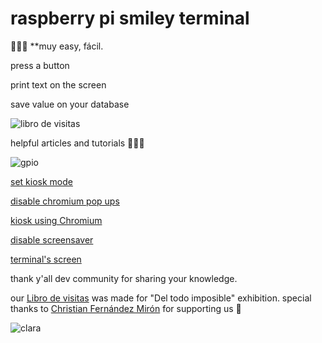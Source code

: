 
# raspberry pi smiley terminal 

👩🏻‍💻  **muy easy, fácil. 

press a button

print text on the screen

save value on your database


![libro de visitas](https://pbs.twimg.com/media/EhX156UWAAEN2jb.jpg)

helpful articles and tutorials 💓💓💓

![gpio](https://i.postimg.cc/NFNpd916/Captura-de-pantalla-2020-12-19-a-las-17-35-24.png)

[set kiosk mode](https://www.danpurdy.co.uk/web-development/raspberry-pi-kiosk-screen-tutorial/)

[disable chromium pop ups](https://www.raspberrypi.org/forums/viewtopic.php?t=233502)

[kiosk using Chromium](https://pimylifeup.com/raspberry-pi-kiosk/)

[disable screensaver](https://www.etcwiki.org/wiki/Disable_screensaver_and_screen_blanking_Raspberry_Pi)

[terminal's screen](https://wiki.52pi.com/index.php/7-Inch-1024x600_Display_Kit_(without_Touch_Screen)_SKU:Z-0051)

thank y'all dev community for sharing your knowledge.

our [Libro de visitas](https://www.desmusea.com/librodevisitas) was made for "Del todo imposible" exhibition. special thanks to [Christian Fernández Mirón](http://www.fernandezmiron.com/) for supporting us 💓

![clara](https://images.squarespace-cdn.com/content/v1/5af169974611a0bf8c125561/1599686351603-V5TB1020N0ZECLGWXMED/ke17ZwdGBToddI8pDm48kJ1oJoOIxBAgRD2ClXVCmKFZw-zPPgdn4jUwVcJE1ZvWQUxwkmyExglNqGp0IvTJZUJFbgE-7XRK3dMEBRBhUpxBw7VlGKDQO2xTcc51Yv6DahHgScLwHgvMZoEtbzk_9vMJY_JknNFgVzVQ2g0FD_s/gif_Del+todo.gif?format=1000w)
